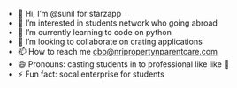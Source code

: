 - 👋 Hi, I’m @sunil for starzapp
- 👀 I’m interested in students network who going abroad 
- 🌱 I’m currently learning to code on python 
- 💞️ I’m looking to collaborate on crating applications 
- 📫 How to reach me cbo@nripropertynparentcare.com 
- 😄 Pronouns: casting students in to professional like like 🌟 
- ⚡ Fun fact: socal enterprise for students 

<!---
sunilhstarz/sunilhstarz is a ✨ special ✨ repository because its `README.md` (this file) appears on your GitHub profile.
You can click the Preview link to take a look at your changes.
--->
